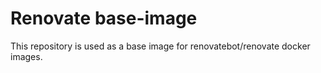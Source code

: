 # Renovate base-image

This repository is used as a base image for renovatebot/renovate docker images.
